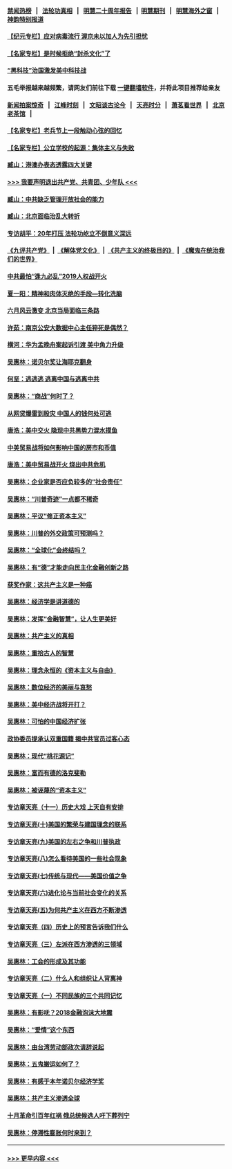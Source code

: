 #### [禁闻热榜](热点新闻.md?=0)  &nbsp;&nbsp;|&nbsp;&nbsp; [法轮功真相](https://github.com/gfw-breaker/truth/blob/master/README.md?=0) &nbsp;&nbsp;|&nbsp;&nbsp; [明慧二十周年报告](https://github.com/gfw-breaker/mh-reports/blob/master/README.md?=0) &nbsp;&nbsp;|&nbsp;&nbsp;[明慧期刊](https://github.com/gfw-breaker/mh-qikan) &nbsp;&nbsp;|&nbsp;&nbsp; [明慧海外之窗](https://github.com/gfw-breaker/mh-news/blob/master/README.md?=0) &nbsp;&nbsp;|&nbsp;&nbsp; [神韵特别报道](https://github.com/gfw-breaker/mh-news/blob/master/shenyun.md?=0)
#### [【纪元专栏】应对病毒流行 渥京未以加人为先引担忧](../pages/nsc423/n11875714.md?t=02290602) 
#### [【名家专栏】是时候拒绝“封杀文化”了](../pages/nsc423/n11814093.md?t=02290602) 
#### [“黑科技”治国激发美中科技战](../pages/nsc423/n11638056.md?t=02290602) 
#### 五毛举报越来越频繁，请网友们前往下载 [一键翻墙软件](https://github.com/gfw-breaker/ssr-accounts)，并将此项目推荐给亲友
#### [新闻拍案惊奇](https://github.com/gfw-breaker/banned-news/blob/master/pages/link4.md) &nbsp;&nbsp;|&nbsp;&nbsp; [江峰时刻](https://github.com/gfw-breaker/banned-news/blob/master/pages/link4.md) &nbsp;&nbsp;|&nbsp;&nbsp; [文昭谈古论今](https://github.com/gfw-breaker/banned-news/blob/master/pages/link4.md) &nbsp;&nbsp;|&nbsp;&nbsp; [天亮时分](https://github.com/gfw-breaker/banned-news/blob/master/pages/link4.md) &nbsp;&nbsp;|&nbsp;&nbsp; [萧茗看世界](https://github.com/gfw-breaker/banned-news/blob/master/pages/link4.md) &nbsp;&nbsp;|&nbsp;&nbsp; [北京老茶馆](https://github.com/gfw-breaker/banned-news/blob/master/pages/link4.md) &nbsp;&nbsp;|&nbsp;&nbsp; 
#### [【名家专栏】老兵节上一段触动心弦的回忆](../pages/nsc423/n11646016.md?t=02290602) 
#### [【名家专栏】公立学校的起源：集体主义与失败](../pages/nsc423/n11601833.md?t=02290602) 
#### [臧山：港澳办表态透露四大关键](../pages/nsc423/n11421628.md?t=02290602) 
#### [>>> 我要声明退出共产党、共青团、少年队 <<<](https://github.com/begood0513/goodnews/blob/master/quit/letter.md) 
#### [臧山：中共缺乏管理开放社会的能力](../pages/nsc423/n11407457.md?t=02290602) 
#### [臧山：北京面临治乱大转折](../pages/nsc423/n11406895.md?t=02290602) 
#### [专访胡平：20年打压 法轮功屹立不倒意义深远](../pages/nsc423/n11398800.md?t=02290602) 
#### [《九评共产党》](https://github.com/begood0513/9ping.md/blob/master/README.md) &nbsp;|&nbsp; [《解体党文化》](../../../../jtdwh.md/blob/master/README.md)  &nbsp;|&nbsp; [《共产主义的终极目的》](../../../../gczydzjmd.md/blob/master/README.md) &nbsp;|&nbsp; [《魔鬼在统治我们的世界》](../../../../mgztzwmdsj.md/blob/master/README.md) 
#### [中共最怕“逢九必乱”2019人权战开火](../pages/nsc423/n11385248.md?t=02290602) 
#### [夏一阳：精神和肉体灭绝的手段—转化洗脑](../pages/nsc423/n11368250.md?t=02290602) 
#### [六月风云激变 北京当局面临三条路](../pages/nsc423/n11313668.md?t=02290602) 
#### [许茹：南京公安大数据中心主任猝死是偶然？](../pages/nsc423/n11064744.md?t=02290602) 
#### [横河：华为孟晚舟案起诉引渡 美中角力升级](../pages/nsc423/n11027230.md?t=02290602) 
#### [吴惠林：诺贝尔奖让海耶克翻身](../pages/nsc423/n10890049.md?t=02290602) 
#### [何坚：逃逃逃 逃离中国与逃离中共](../pages/nsc423/n10592891.md?t=02290602) 
#### [吴惠林：“商战”何时了？](../pages/nsc423/n10573558.md?t=02290602) 
#### [从网贷爆雷到股灾 中国人的钱何处可逃](../pages/nsc423/n10572800.md?t=02290602) 
#### [唐浩：美中交火 隐现中共黑势力混水摸鱼](../pages/nsc423/n10544040.md?t=02290602) 
#### [中美贸易战将如何影响中国的房市和币值](../pages/nsc423/n10543697.md?t=02290602) 
#### [唐浩：美中贸易战开火 烧出中共危机](../pages/nsc423/n10540126.md?t=02290602) 
#### [吴惠林：企业家是否应负较多的“社会责任”](../pages/nsc423/n10535022.md?t=02290602) 
#### [吴惠林：“川普奇迹”一点都不稀奇](../pages/nsc423/n10512808.md?t=02290602) 
#### [吴惠林：平议“修正资本主义”](../pages/nsc423/n10495724.md?t=02290602) 
#### [吴惠林：川普的外交政策可预测吗？](../pages/nsc423/n10462387.md?t=02290602) 
#### [吴惠林：“全球化”会终结吗？](../pages/nsc423/n10452838.md?t=02290602) 
#### [吴惠林：有“德”才能走向民主化金融创新之路](../pages/nsc423/n10432292.md?t=02290602) 
#### [获奖作家：这共产主义是一种癌](../pages/nsc423/n10431541.md?t=02290602) 
#### [吴惠林：经济学是讲道德的](../pages/nsc423/n10398014.md?t=02290602) 
#### [吴惠林：发挥“金融智慧”，让人生更美好](../pages/nsc423/n10375019.md?t=02290602) 
#### [吴惠林：共产主义的真相](../pages/nsc423/n10351394.md?t=02290602) 
#### [吴惠林：重拾古人的智慧](../pages/nsc423/n10337691.md?t=02290602) 
#### [吴惠林：理念永恒的《资本主义与自由》](../pages/nsc423/n10316274.md?t=02290602) 
#### [吴惠林：数位经济的美丽与哀愁](../pages/nsc423/n10292946.md?t=02290602) 
#### [吴惠林：美中经济战将开打？](../pages/nsc423/n10258825.md?t=02290602) 
#### [吴惠林：可怕的中国经济扩张](../pages/nsc423/n10219147.md?t=02290602) 
#### [政协委员提承认双重国籍 揭中共官员过客心态](../pages/nsc423/n10208809.md?t=02290602) 
#### [吴惠林：现代“桃花源记”](../pages/nsc423/n10185234.md?t=02290602) 
#### [吴惠林：富而有德的洛克斐勒](../pages/nsc423/n10142264.md?t=02290602) 
#### [吴惠林：被诬蔑的“资本主义”](../pages/nsc423/n10124816.md?t=02290602) 
#### [专访章天亮（十一）历史大戏 上天自有安排](../pages/nsc423/n10094905.md?t=02290602) 
#### [专访章天亮(十)美国的繁荣与建国理念的联系](../pages/nsc423/n10094899.md?t=02290602) 
#### [专访章天亮(九)美国的左右之争和川普执政](../pages/nsc423/n10094889.md?t=02290602) 
#### [专访章天亮(八)怎么看待美国的一些社会现象](../pages/nsc423/n10094857.md?t=02290602) 
#### [专访章天亮(七)传统与现代——美国价值之争](../pages/nsc423/n10093140.md?t=02290602) 
#### [专访章天亮(六)进化论与当前社会变化的关系](../pages/nsc423/n10092036.md?t=02290602) 
#### [专访章天亮(五)为何共产主义在西方不断渗透](../pages/nsc423/n10083620.md?t=02290602) 
#### [专访章天亮（四）历史上的预言告诉我们什么](../pages/nsc423/n10083606.md?t=02290602) 
#### [专访章天亮（三）左派在西方渗透的三领域](../pages/nsc423/n10081115.md?t=02290602) 
#### [吴惠林：工会的形成及其功能](../pages/nsc423/n10080633.md?t=02290602) 
#### [专访章天亮（二）什么人和组织让人背离神](../pages/nsc423/n10076637.md?t=02290602) 
#### [专访章天亮（一）不同民族的三个共同记忆](../pages/nsc423/n10074188.md?t=02290602) 
#### [吴惠林：有影呒？2018金融泡沫大地震](../pages/nsc423/n10040534.md?t=02290602) 
#### [吴惠林：“爱情”这个东西](../pages/nsc423/n10019423.md?t=02290602) 
#### [吴惠林：由台湾劳动部政次请辞说起](../pages/nsc423/n9979679.md?t=02290602) 
#### [吴惠林：五鬼搬运如何了？](../pages/nsc423/n9925338.md?t=02290602) 
#### [吴惠林：有感于本年诺贝尔经济学奖](../pages/nsc423/n9871883.md?t=02290602) 
#### [吴惠林：共产主义渗透全球](../pages/nsc423/n9812748.md?t=02290602) 
#### [十月革命引百年红祸 俄总统候选人吁下葬列宁](../pages/nsc423/n9810182.md?t=02290602) 
#### [吴惠林：停滞性膨胀何时来到？](../pages/nsc423/n9764136.md?t=02290602) 

----
#### [ >>> 更早内容 <<< ](../indexes/nsc423-earlier.md)

